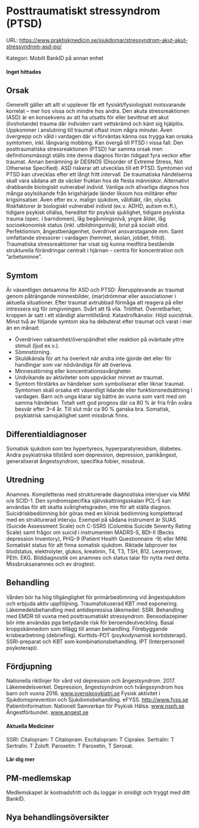# Posttraumatiskt stressyndrom (PTSD)

URL: https://www.praktiskmedicin.se/sjukdomar/stressyndrom-akut-akut-stressyndrom-asd-po/



Kategori: Mobilt BankID på annan enhet

#### Inget hittades

## Orsak

Generellt gäller att allt vi upplever får ett fysiskt/fysiologiskt motsvarande korrelat – mer hos vissa och mindre hos andra.
Den akuta stressreaktionen (ASD) är en konsekvens av att ha utsatts för eller bevittnat ett akut (livshotande) trauma där individen varit vettskrämd och känt sig hjälplös. Uppkommer i anslutning till traumat oftast inom några minuter. Även övergrepp och våld i vardagen där vi förväntas känna oss trygga kan orsaka symtomen, inkl. långvarig mobbing. Kan övergå till PTSD i vissa fall.
Den posttraumatiska stressreaktionen (PTSD) har samma orsak men definitionsmässigt ställs inte denna diagnos förrän tidigast fyra veckor efter traumat. Annan benämning är DESNOS (Disorder of Extreme Stress, Not Otherwise Specified). ASD riskerar att utvecklas till ett PTSD. Symtomen vid PTSD kan utvecklas efter ett långt fritt intervall.
De traumatiska händelserna skall vara sådana att de väcker fruktan hos de flesta människor. Alternativt drabbande biologiskt vulnerabel individ.
Vanliga och allvarliga diagnos hos många asylsökande från krigshärjade länder liksom hos militärer efter krigsinsatser.
Även efter ex.v. malign sjukdom, våldtäkt, rån, olycka.
Riskfaktorer är biologiskt vulnerabel individ (ex.v. ADHD, autism m.fl.), tidigare psykisk ohälsa, hereditet för psykisk sjuklighet, tidigare psykiska trauma (spec. i barndomen), låg begåvningsnivå, yngre ålder, låg socioekonomisk status (inkl. utbildningsnivå), brist på socialt stöd. Perfektionism, ångestbenägenhet, överdrivet ansvarstagande mm. Samt omfattande stressorer i vardagen (hemmet, skolan, jobbet, fritid).
Traumatiska stressreaktioner har visat sig kunna medföra bestående strukturella förändringar centralt i hjärnan – centra för koncentration och ”arbetsminne”.

## Symtom

Är väsentligen detsamma för ASD och PTSD: Återupplevande av traumat genom påträngande minnesbilder, (mar)drömmar eller associationer i aktuella situationer. Efter traumat avtrubbad förmåga att reagera på eller intressera sig för omgivningen. Svårt att få vila. Trötthet. Överretbarhet; kroppen är satt i ett ständigt alarmtillstånd. Katastrofkänslor. Höjd suicidrisk.
Minst två av följande symtom ska ha debuterat efter traumat och varat i mer än en månad:
- Överdriven vaksamhet/överspändhet eller reaktion på oväntade yttre stimuli (ljud ex.v.).
- Sömnstörning.
- Skuldkänsla för att ha överlevt när andra inte gjorde det eller för handlingar som var nödvändiga för att överleva.
- Minnesstörning eller koncentrationssvårigheter.
- Undvikande av aktiviteter som uppväcker minnet av traumat.
- Symtom förstärks av händelser som symboliserar eller liknar traumat.
Symtomen skall orsaka ett väsentligt lidande eller funktionsnedsättning i vardagen. Barn och unga klarar sig bättre än vuxna som varit med om samma händelser. Totalt sett god prognos där ca 80 % är fria från svåra besvär efter 3–4 år. Till slut mår ca 90 % ganska bra.
Somatisk, psykiatrisk samsjuklighet samt missbruk finns.

## Differentialdiagnoser

Somatisk sjukdom som tex hypertyreos, hyperparatyreoidism, diabetes. Andra psykiatriska tillstånd som depression, depression, panikångest, generaliserat ångestsyndrom, specifika fobier, missbruk.

## Utredning

Anamnes. Kompletteras med strukturerade diagnostiska intervjuer via MINI o/e SCID-1. Den syndromspecifika självskattningsskalan PCL-5 kan användas för att skatta svårighetsgraden, inte för att ställa diagnos.
Suicidriskbedömning bör göras med en klinisk bedömning kompletterad med en strukturerad intervju. Exempel på sådana instrument är SUAS (Suicide Assessment Scale) och C-SSRS (Columbia Suicide Severity Rating Scale) samt frågor om suicid i instrumenten MADRS-S, BDI-II (Becks depression Inventory), PHQ-9 (Patient Health Questionnaire -9) eller MINI.
Somatiskt status för att finna somatisk sjukdom. Riktade labprover tex blodstatus, elektrolyter, glukos, kreatinin, T4, T3, TSH, B12. Leverprover, PEth. EKG. Bilddiagnostik om anamnes och status talar för nytta med detta.
Missbruksanamnes och ev drogtest. 

## Behandling

Vården bör ha hög tillgänglighet för primärbedömning vid ångestsjukdom och erbjuda aktiv uppföljning. Traumafokuserad KBT med exponering. Läkemedelsbehandling med antidepressiva läkemedel: SSRI. Behandling med EMDR till vuxna med posttraumatiskt stressyndrom. Bensodiazepiner bör inte användas pga betydande risk för beroendeutveckling. Basal kroppskännedom som tillägg till annan behandling. Förebyggande krisbearbetning (debriefing). Korttids-PDT (psykodynamisk kortidsterapi). SSRI-preparat och KBT som kombinationsbehandling. IPT (Interpersonell psykoterapi).

## Fördjupning

Nationella riktlinjer för vård vid depression och ångestsyndrom. 2017.
Läkemedelsverket. Depression, ångestsyndrom och tvångssyndrom hos barn och vuxna 2016.
www.svenskpsykiatri.se
Fysisk aktivitet i Sjukdomsprevention och Sjukdomsbehandling. eFYSS. http://www.fyss.se
Patientinformation: Nationell Samverkan för Psykisk Hälsa. www.nsph.se
Ångestförbundet. www.angest.se

#### Aktuella Mediciner

SSRI: Citalopram: T Citalopram. Escitalopram: T Cipralex. Sertralin: T Sertralin. T Zoloft. Paroxetin: T Paroxetin, T Seroxat.

#### Lär dig mer

## PM-medlemskap

Medlemskapet är kostnadsfritt och du loggar in smidigt och tryggt med ditt BankID.

## Nya behandlingsöversikter

